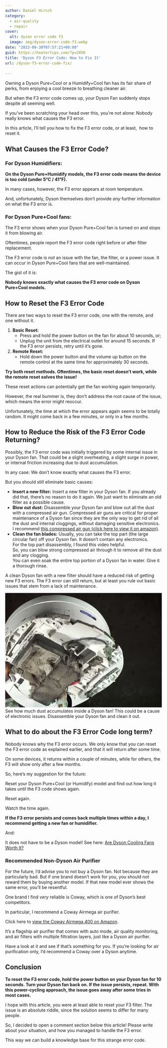 ```yaml
---
author: Daniel Hirsch
category:
  - air-quality
  - repair
cover:
  alt: dyson error code f3
  image: img/dyson-error-code-f3.webp
date: "2023-09-30T07:57:21+00:00"
guid: https://heatertips.com/?p=2050
title: 'Dyson F3 Error Code: How to Fix It'
url: /dyson-f3-error-code-fix/

---
```

Owning a Dyson Pure+Cool or a Humidify+Cool fan has its fair share of perks, from enjoying a cool breeze to breathing cleaner air.

But when the F3 error code comes up, your Dyson Fan suddenly stops despite all seeming well.

If you've been scratching your head over this, you're not alone: Nobody really knows what causes the F3 error.

In this article, I’ll tell you how to fix the F3 error code, or at least,  how to reset it.

## What Causes the F3 Error Code?

### For Dyson Humidifiers:

**On the Dyson Pure+Humidify models, the F3 error code means the device is too cold (under 5°C / 41°F).**

In many cases, however, the F3 error appears at room temperature.

And, unfortunately, Dyson themselves don’t provide _any_ further information on what the F3 error is.

### For Dyson Pure+Cool fans:

The F3 error shows when your Dyson Pure+Cool fan is turned on and stops it from blowing air.

Oftentimes, people report the F3 error code right before or after filter replacement.

The F3 error code is _not_ an issue with the fan, the filter, or a power issue. It can occur in Dyson Pure+Cool fans that are well-maintained.

The gist of it is:

**Nobody knows exactly what causes the F3 error code on Dyson Pure+Cool models.**

## How to Reset the F3 Error Code

There are two ways to reset the F3 error code, one with the remote, and one without it.

1. **Basic Reset:**
   - Press and hold the power button on the fan for about 10 seconds, or;
   - Unplug the unit from the electrical outlet for around 15 seconds. If the F3 error persists, retry until it’s gone.
1. **Remote Reset:**
   - Hold down the power button and the volume up button on the remote control at the same time for approximately 30 seconds.

**Try both reset methods. Oftentimes, the basic reset doesn’t work, while the remote reset solves the issue!**

These reset actions can potentially get the fan working again temporarily.

However, the real bummer is, they don’t address the root cause of the issue, which means the error might reoccur.

Unfortunately, the time at which the error appears again seems to be totally random. It might come back in a few minutes, or only in a few months.

## How to Reduce the Risk of the F3 Error Code Returning?

Possibly, the F3 error code was initially triggered by some internal issue in your Dyson fan. That could be a slight overheating, a slight surge in power, or internal friction increasing due to dust accumulation.

In any case: We don’t know exactly what causes the F3 error.

But you should still eliminate basic causes:

- **Insert a new filter:** Insert a new filter in your Dyson fan. If you already did that, there’s no reason to do it again. We just want to eliminate an old filter as a possible cause.
- **Blow out dust:** Disassemble your Dyson fan and blow out all the dust with a compressed air gun. Compressed air guns are critical for proper maintenance of a Dyson fan since they are the only way to get rid of all the dust and internal cloggings, without damaging sensitive electronics.  
I recommend [this compressed air gun (click here to view it on amazon)](https://www.amazon.com/Compressed-air-dusters-electric-duster-100000RPM-air-Blower-Computer-Compressed/dp/B0BDKT7YHB?crid=2AW7JD60CZ7BO&keywords=compressed+air+gun&qid=1696058942&sprefix=compressed+air+gun%2Caps%2C175&sr=8-3&linkCode=ll1&tag=heatertips-20&linkId=483d28ae01e41e36d6c370567c100f3b&language=en_US&ref_=as_li_ss_tl).
- **Clean the fan blades:** Usually, you can take the top part (the large circular fan) off your Dyson fan. It doesn’t contain any electronics.  
For the top part disassembly, I found this video helpful.  
So, you can blow strong compressed air through it to remove all the dust and any clogging.  
You can even soak the entire top portion of a Dyson fan in water. Give it a thorough rinse.

A clean Dyson fan with a new filter should have a reduced risk of getting new F3 errors. The F3 error can still return, but at least you rule out basic issues that stem from a lack of maintenance.

![dyson hot cool dust in internal components](/img/dyson-hot-cool-heater-dust-internal-components.webp)See how much dust accumulates inside a Dyson fan! This could be a cause of electronic issues. Disassemble your Dyson fan and clean it out.

## What to do about the F3 Error Code long term?

Nobody knows why the F3 error occurs. We only know that you can reset the F3 error code as explained earlier, and that it will return after some time.

On some devices, it returns within a couple of minutes, while for others, the F3 will show only after a few months.

So, here’s my suggestion for the future:

Reset your Dyson Pure+Cool (or Humidify) model and find out how long it takes until the F3 code shows again.

Reset again.

Watch the time again.

**If the F3 error persists and comes back multiple times within a day, I recommend getting a new fan or humidifier.**

And:

It does not have to be a Dyson model! See here: [Are Dyson Cooling Fans Worth It?](/are-dyson-cooling-fans-worth-it/)

### Recommended Non-Dyson Air Purifier

For the future, I’d advise you to not buy a Dyson fan. Not because they are particularly bad. But if one brand doesn’t work for you, you should not reward them by buying another model. If that new model ever shows the same error, you’ll be resentful.

One brand I find _very_ reliable is Coway, which is one of Dyson’s best competitors.

In particular, I recommend a Coway Airmega air purifier.

Click here to [view the Coway Airmega 400 on Amazon](https://www.amazon.com/Coway-Airmega-Purifier-sq-ft-White/dp/B01C9RIACG?crid=LG42Q8TZ9UEP&keywords=coway%2Bair%2Bpurifiers&qid=1696059838&sprefix=coway%2B%2Caps%2C272&sr=8-2-spons&sp_csd=d2lkZ2V0TmFtZT1zcF9hdGY&th=1&linkCode=ll1&tag=heatertips-20&linkId=9507ea43b0c6ce583dec1ba74c081526&language=en_US&ref_=as_li_ss_tl).

It’s a flagship air purifier that comes with auto mode, air quality monitoring, and air filters with multiple filtration layers, just like a Dyson air purifier.

Have a look at it and see if that’s something for you. If you’re looking for air purification only, I’d recommend a Coway over a Dyson anytime.

## Conclusion

**To reset the F3 error code, hold the power button on your Dyson fan for 10 seconds. Turn your Dyson fan back on. If the issue persists, repeat. With this power-cycling approach, the issue goes away after some tries in most cases.**

I hope with this article, you were at least able to reset your F3 filter. The issue is an absolute riddle, since the solution seems to differ for many people.

So, I decided to open a comment section below this article! Please write about your situation, and how you managed to handle the F3 error.

This way we can build a knowledge base for this strange error code.
